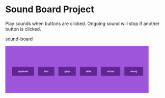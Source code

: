 # Sound Board Project

Play sounds when buttons are clicked. Ongoing sound will stop if another button is clicked.

sound-board

![sound-board](sound-board.gif)

